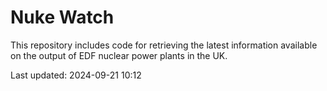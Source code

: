 # Nuke Watch

This repository includes code for retrieving the latest information available on the output of EDF nuclear power plants in the UK.

Last updated: 2024-09-21 10:12